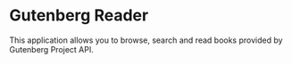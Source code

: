 # Gutenberg Reader

This application allows you to browse, search and read books provided by Gutenberg Project API.